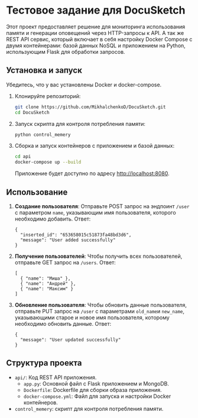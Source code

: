 # Тестовое задание для DocuSketch

Этот проект предоставляет решение для мониторинга использования памяти и генерации оповещений через HTTP-запросы к API. А так же REST API сервис, который включает в себя настройку Docker Compose с двумя контейнерами: базой данных NoSQL и приложением на Python, использующим Flask для обработки запросов.

## Установка и запуск

Убедитесь, что у вас установлены Docker и docker-compose.

1. Клонируйте репозиторий:

    ```bash
    git clone https://github.com/MikhalchenkoD/DocuSketch.git
    cd DocuSketch
    ```
    
2. Запуск скрипта для контроля потребления памяти:

    ```bash
    python control_memery
    ```
    

3. Сборка и запуск контейнеров с приложением и базой данных:

    ```bash
    cd api
    docker-compose up --build
    ```

   Приложение будет доступно по адресу [http://localhost:8080](http://localhost:8080).

## Использование

1. **Создание пользователя**: Отправьте POST запрос на эндпоинт `/user` с параметром `name`, указывающим имя пользователя, которого необходимо добавить. Ответ:

    ```
    {
      "inserted_id": "653658015c51873fa48bd3d6",
      "message": "User added successfully"
    }
    ```

2. **Получение пользователей**: Чтобы получить всех пользователей, отправьте GET запрос на `/users`. Ответ:

    ```
    [
      { "name": "Миша" },
      { "name": "Андрей" },
      { "name": "Максим" }
    ]
    ```

3. **Обновление пользователя**: Чтобы обновить данные пользователя, отправьте PUT запрос на `/user` с параметрами `old_name`и `new_name`, указывающими старое и новое имя пользователя, которому необходимо обновить данные. Ответ:

    ```
    {
      "message": "User updated successfully"
    }
    ```

## Структура проекта

- `api/`: Код REST API приложения.
  - `app.py`: Основной файл с Flask приложением и MongoDB.
  - `Dockerfile`: Dockerfile для сборки образа приложения.
  - `docker-compose.yml`: Файл для запуска и настройки Docker контейнеров.
- `control_memery`: cкрипт для контроля потребления памяти.
